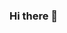 ### Hi there 👋

<!--
![Minas's GitHub stats](https://github-readme-stats.vercel.app/api?username=minaecer&theme=aura&show_icons=true)
